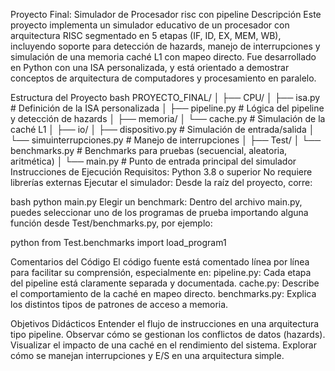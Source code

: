 Proyecto Final: Simulador de Procesador risc con pipeline
Descripción
Este proyecto implementa un simulador educativo de un procesador con arquitectura RISC segmentado en 5 etapas (IF, ID, EX, MEM, WB), incluyendo soporte para detección de hazards, manejo de interrupciones y simulación de una memoria caché L1 con mapeo directo. Fue desarrollado en Python con una ISA personalizada, y está orientado a demostrar conceptos de arquitectura de computadores y procesamiento en paralelo.

Estructura del Proyecto
bash
PROYECTO_FINAL/
│
├── CPU/
│   ├── isa.py              # Definición de la ISA personalizada
│   ├── pipeline.py         # Lógica del pipeline y detección de hazards
│
├── memoria/
│   └── cache.py            # Simulación de la caché L1
│
├── io/
│   ├── dispositivo.py      # Simulación de entrada/salida
│   └── simuinterrupciones.py # Manejo de interrupciones
│
├── Test/
│   └── benchmarks.py       # Benchmarks para pruebas (secuencial, aleatoria, aritmética)
│
└── main.py                 # Punto de entrada principal del simulador
Instrucciones de Ejecución
Requisitos:
Python 3.8 o superior
No requiere librerías externas
Ejecutar el simulador:
Desde la raíz del proyecto, corre:

bash
python main.py
Elegir un benchmark:
Dentro del archivo main.py, puedes seleccionar uno de los programas de prueba importando alguna función desde Test/benchmarks.py, por ejemplo:

python
from Test.benchmarks import load_program1

Comentarios del Código
El código fuente está comentado línea por línea para facilitar su comprensión, especialmente en:
pipeline.py: Cada etapa del pipeline está claramente separada y documentada.
cache.py: Describe el comportamiento de la caché en mapeo directo.
benchmarks.py: Explica los distintos tipos de patrones de acceso a memoria.

Objetivos Didácticos
Entender el flujo de instrucciones en una arquitectura tipo pipeline.
Observar cómo se gestionan los conflictos de datos (hazards).
Visualizar el impacto de una caché en el rendimiento del sistema.
Explorar cómo se manejan interrupciones y E/S en una arquitectura simple.
